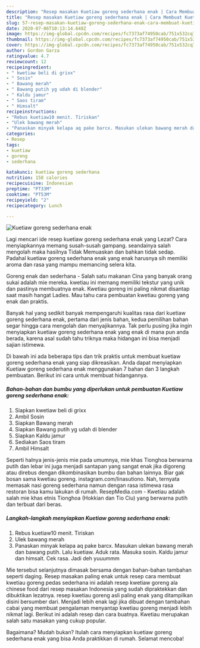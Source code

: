 ```yaml
---
description: "Resep masakan Kuetiaw goreng sederhana enak | Cara Membuat Kuetiaw goreng sederhana enak Yang Bikin Ngiler"
title: "Resep masakan Kuetiaw goreng sederhana enak | Cara Membuat Kuetiaw goreng sederhana enak Yang Bikin Ngiler"
slug: 57-resep-masakan-kuetiaw-goreng-sederhana-enak-cara-membuat-kuetiaw-goreng-sederhana-enak-yang-bikin-ngiler
date: 2020-07-06T10:13:14.648Z
image: https://img-global.cpcdn.com/recipes/fc7373af74950cab/751x532cq70/kuetiaw-goreng-sederhana-enak-foto-resep-utama.jpg
thumbnail: https://img-global.cpcdn.com/recipes/fc7373af74950cab/751x532cq70/kuetiaw-goreng-sederhana-enak-foto-resep-utama.jpg
cover: https://img-global.cpcdn.com/recipes/fc7373af74950cab/751x532cq70/kuetiaw-goreng-sederhana-enak-foto-resep-utama.jpg
author: Gordon Garza
ratingvalue: 4.7
reviewcount: 12
recipeingredient:
- " kwetiaw beli di grixx"
- " Sosin"
- " Bawang merah"
- " Bawang putih yg udah di blender"
- " Kaldu jamur"
- " Saos tiram"
- " Himsalt"
recipeinstructions:
- "Rebus kuetiaw10 menit. Tiriskan"
- "Ulek bawang merah"
- "Panaskan minyak kelapa aq pake barcx. Masukan ulekan bawang merah dan bawang putih. Lalu kuetiaw. Aduk rata. Masuka sosin. Kaldu jamur dan himsalt. Cek rasa. Jadi deh yuuummm"
categories:
- Resep
tags:
- kuetiaw
- goreng
- sederhana

katakunci: kuetiaw goreng sederhana 
nutrition: 158 calories
recipecuisine: Indonesian
preptime: "PT33M"
cooktime: "PT53M"
recipeyield: "2"
recipecategory: Lunch

---
```



![Kuetiaw goreng sederhana enak](https://img-global.cpcdn.com/recipes/fc7373af74950cab/751x532cq70/kuetiaw-goreng-sederhana-enak-foto-resep-utama.jpg)

Lagi mencari ide resep kuetiaw goreng sederhana enak yang Lezat? Cara menyiapkannya memang susah-susah gampang. seandainya salah mengolah maka hasilnya Tidak Memuaskan dan bahkan tidak sedap. Padahal kuetiaw goreng sederhana enak yang enak harusnya sih memiliki aroma dan rasa yang mampu memancing selera kita.

Goreng enak dan sederhana - Salah satu makanan Cina yang banyak orang sukai adalah mie mereka. kwetiau ini memang memiliki tekstur yang unik dan pastinya membuatnya enak. Kwetiau goreng ini paling nikmat disantap saat masih hangat Ladies. Mau tahu cara pembuatan kwetiau goreng yang enak dan praktis.

Banyak hal yang sedikit banyak mempengaruhi kualitas rasa dari kuetiaw goreng sederhana enak, pertama dari jenis bahan, kedua pemilihan bahan segar hingga cara mengolah dan menyajikannya. Tak perlu pusing jika ingin menyiapkan kuetiaw goreng sederhana enak yang enak di mana pun anda berada, karena asal sudah tahu triknya maka hidangan ini bisa menjadi sajian istimewa.


Di bawah ini ada beberapa tips dan trik praktis untuk membuat kuetiaw goreng sederhana enak yang siap dikreasikan. Anda dapat menyiapkan Kuetiaw goreng sederhana enak menggunakan 7 bahan dan 3 langkah pembuatan. Berikut ini cara untuk membuat hidangannya.

<!--inarticleads1-->

##### Bahan-bahan dan bumbu yang diperlukan untuk pembuatan Kuetiaw goreng sederhana enak:

1. Siapkan  kwetiaw beli di grixx
1. Ambil  Sosin
1. Siapkan  Bawang merah
1. Siapkan  Bawang putih yg udah di blender
1. Siapkan  Kaldu jamur
1. Sediakan  Saos tiram
1. Ambil  Himsalt


Seperti halnya jenis-jenis mie pada umumnya, mie khas Tionghoa berwarna putih dan lebar ini juga menjadi santapan yang sangat enak jika digoreng atau direbus dengan dikombinasikan bumbu dan bahan lainnya. Biar gak bosan sama kwetiau goreng. instagram.com/linasutiono. Nah, ternyata memasak nasi goreng sederhana namun dengan rasa istimewa rasa restoran bisa kamu lakukan di rumah. ResepMedia.com - Kwetiau adalah salah mie khas etnis Tionghoa (Hokkian dan Tio Ciu) yang berwarna putih dan terbuat dari beras. 

<!--inarticleads2-->

##### Langkah-langkah menyiapkan Kuetiaw goreng sederhana enak:

1. Rebus kuetiaw10 menit. Tiriskan
1. Ulek bawang merah
1. Panaskan minyak kelapa aq pake barcx. Masukan ulekan bawang merah dan bawang putih. Lalu kuetiaw. Aduk rata. Masuka sosin. Kaldu jamur dan himsalt. Cek rasa. Jadi deh yuuummm


Mie tersebut selanjutnya dimasak bersama dengan bahan-bahan tambahan seperti daging. Resep masakan paling enak untuk resep cara membuat kwetiau goreng pedas sederhana ini adalah resep kwetiaw goreng ala chinese food dari resep masakan Indonesia yang sudah dipraktekkan dan dibuktikan lezatnya. resep kwetiau goreng asli paling enak yang ditampilkan disini bersumber dari. Menjadi lebih enak lagi jika dibuat dengan tambahan cabai yang membuat pengalaman menyantap kwetiau goreng menjadi lebih nikmat lagi. Berikut ini adalah resep dan cara buatnya. Kwetiau merupakan salah satu masakan yang cukup popular. 

Bagaimana? Mudah bukan? Itulah cara menyiapkan kuetiaw goreng sederhana enak yang bisa Anda praktikkan di rumah. Selamat mencoba!
